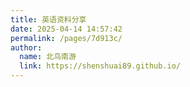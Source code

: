 ```yaml
---
title: 英语资料分享
date: 2025-04-14 14:57:42
permalink: /pages/7d913c/
author: 
  name: 北鸟南游
  link: https://shenshuai89.github.io/
---
```

